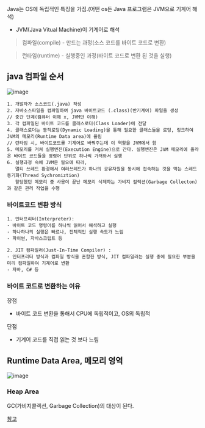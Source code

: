 Java는 OS에 독립적인 특징을 가짐.(어떤 os든 Java 프로그램은 JVM으로 기계어 해석) 
- JVM(Java Vitual Machine)이 기계어로 해석

> 컴파일(compile) - 만드는 과정(소스 코드를 바이트 코드로 변환)

> 런타임(runtime) - 실행중인 과정(바이트 코드로 변환 된 것을 실행)

## java 컴파일 순서
![image](https://camo.githubusercontent.com/af3d43865302485f944cbc6a7a7c3fcb27d3227320e5bf0b2cd8013d76507c07/687474703a2f2f7463707363686f6f6c2e636f6d2f6c656374757265732f696d675f6a6176615f70726f6772616d6d696e672e706e67)
	
    1. 개발자가 소스코드(.java) 작성
	2. 자바소스파일을 컴파일하여 java 바이트코드 (.class)(반기계어) 파일을 생성
    // 중간 단계(컴퓨터 이해 x, JVM만 이해)
	3. 각 컴파일된 바이트 코드를 클래스로더(Class Loader)에 전달
    4. 클래스로더는 동적로딩(Dynamic Loading)을 통해 필요한 클래스들을 로딩, 링크하여 JVM의 메모리(Runtime Data area)에 올림
    // 런타임 시, 바이트코드를 기계어로 바꿔주는데 이 역할을 JVM에서 함
	5. 메모리를 거쳐 실행엔진(Execution Engine)으로 간다. 실행엔진은 JVM 메모리에 올라온 바이트 코드들을 명령어 단위로 하나씩 가져와서 실행
    6. 실행과정 속에 JVM은 필요에 따라, 
       멀티 쓰레드 환경에서 여러쓰레드가 하나의 공유자원을 동시에 접속하는 것을 막는 스레드 동기화(Thread Sychromiztion)
       할당했던 메모리 중 사용이 끝난 메모리 삭제하는 가비지 컬렉션(Garbage Collecton)과 같은 관리 작업을 수행
    
 
### 바이트코드 변환 방식

	1. 인터프리터(Interpreter):
    - 바이트 코드 명령어를 하나씩 읽어서 해석하고 실행
    - 하나하나의 실행은 빠르나, 전체적인 실행 속도가 느림
    - 파이썬, 자바스크립트 등
    
	2. JIT 컴파일러(Just-In-Time Compiler) :
    - 인터프리터 방식과 컴파일 방식을 혼합한 방식, JIT 컴파일러는 실행 중에 필요한 부분을 미리 컴파일하여 기계어로 변환
    - 자바, C# 등
 
### 바이트 코드로 변환하는 이유

장점 
- 바이트 코드 변환을 통해서 CPU에 독립적이고, OS의 독립적
 
단점 
- 기계어 코드를 직접 읽는 것 보다 느림
 

## Runtime Data Area, 메모리 영역
![image](https://img1.daumcdn.net/thumb/R1280x0/?scode=mtistory2&fname=https%3A%2F%2Fblog.kakaocdn.net%2Fdn%2FbpPIjI%2FbtqNCd5Hke4%2F8J0px6Bf52lK6pVrYrwvP0%2Fimg.png)

### Heap Area

GC(가비지콜렉션, Garbage Collection)의 대상이 된다.

 
[참고](https://github.com/gyoogle/tech-interview-for-developer/blob/master/Language/%5Bjava%5D%20자바%20컴파일%20과정.md)
 
 


